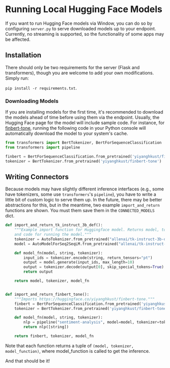 # Running Local Hugging Face Models

If you want to run Hugging Face models via Window, you can do so by configuring `server.py` to serve downloaded models up to your endpoint. Currently, no streaming is supported, so the functionality of some apps may be affected. 

## Installation

There should only be two requirements for the server (Flask and transformers), though you are welcome to add your own modifications. Simply run: 

`pip install -r requirements.txt`.

### Downloading Models
If you are installing models for the first time, it's recommended to download the models ahead of time before using them via the endpoint. Usually, the Hugging Face page for the model will include sample code. For instance, for [finbert-tone]([url](https://huggingface.co/yiyanghkust/finbert-tone)), running the following code in your Python console will automatically download the model to your system's cache.

```python
from transformers import BertTokenizer, BertForSequenceClassification
from transformers import pipeline

finbert = BertForSequenceClassification.from_pretrained('yiyanghkust/finbert-tone',num_labels=3)
tokenizer = BertTokenizer.from_pretrained('yiyanghkust/finbert-tone')
```


## Writing Connectors

Because models may have slightly different inference interfaces (e.g., some have tokenizers, some use `transformers`'s `pipeline`), you have to write a little bit of custom logic to serve them up. In the future, there may be better abstractions for this, but in the meantime, two example `import_and_return` functions are shown. You must them save them in the `CONNECTED_MODELS` dict.

```python
def import_and_return_tk_instruct_3b_def():
    """Example import function for Huggingface model. Returns model, tokenizer,
    and code for running the model."""
    tokenizer = AutoTokenizer.from_pretrained("allenai/tk-instruct-3b-def")
    model = AutoModelForSeq2SeqLM.from_pretrained("allenai/tk-instruct-3b-def")

    def model_fn(model, string, tokenizer):
        input_ids = tokenizer.encode(string, return_tensors="pt")
        output = model.generate(input_ids, max_length=10)
        output = tokenizer.decode(output[0], skip_special_tokens=True)
        return output

    return model, tokenizer, model_fn


def import_and_return_finbert_tone():
    """Imports https://huggingface.co/yiyanghkust/finbert-tone."""
    finbert = BertForSequenceClassification.from_pretrained('yiyanghkust/finbert-tone', num_labels=3)
    tokenizer = BertTokenizer.from_pretrained('yiyanghkust/finbert-tone')

    def model_fn(model, string, tokenizer):
        nlp = pipeline("sentiment-analysis", model=model, tokenizer=tokenizer)
        return nlp([string])

    return finbert, tokenizer, model_fn
```

Note that each function returns a tuple of `(model, tokenizer, model_function)`, where model_function is called to get the inference.

And that should be it!

